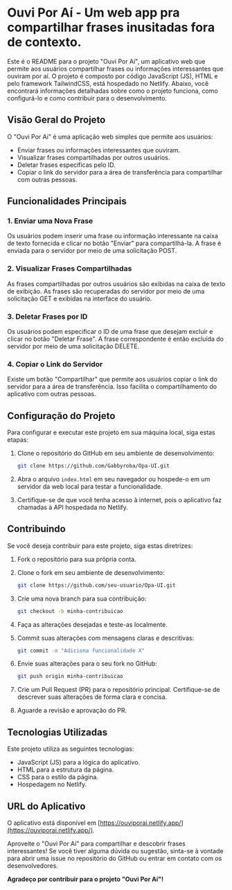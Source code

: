 # Ouvi Por Aí - Um web app pra compartilhar frases inusitadas fora de contexto. 

Este é o README para o projeto "Ouvi Por Aí", um aplicativo web que permite aos usuários compartilhar frases ou informações interessantes que ouviram por aí. O projeto é composto por código JavaScript (JS), HTML e pelo framework TailwindCSS,  está hospedado no Netlify. Abaixo, você encontrará informações detalhadas sobre como o projeto funciona, como configurá-lo e como contribuir para o desenvolvimento.

## Visão Geral do Projeto

O "Ouvi Por Aí" é uma aplicação web simples que permite aos usuários:

- Enviar frases ou informações interessantes que ouviram.
- Visualizar frases compartilhadas por outros usuários.
- Deletar frases específicas pelo ID.
- Copiar o link do servidor para a área de transferência para compartilhar com outras pessoas.

## Funcionalidades Principais

### 1. Enviar uma Nova Frase

Os usuários podem inserir uma frase ou informação interessante na caixa de texto fornecida e clicar no botão "Enviar" para compartilhá-la. A frase é enviada para o servidor por meio de uma solicitação POST.

### 2. Visualizar Frases Compartilhadas

As frases compartilhadas por outros usuários são exibidas na caixa de texto de exibição. As frases são recuperadas do servidor por meio de uma solicitação GET e exibidas na interface do usuário.

### 3. Deletar Frases por ID

Os usuários podem especificar o ID de uma frase que desejam excluir e clicar no botão "Deletar Frase". A frase correspondente é então excluída do servidor por meio de uma solicitação DELETE.

### 4. Copiar o Link do Servidor

Existe um botão "Compartilhar" que permite aos usuários copiar o link do servidor para a área de transferência. Isso facilita o compartilhamento do aplicativo com outras pessoas.

## Configuração do Projeto

Para configurar e executar este projeto em sua máquina local, siga estas etapas:

1. Clone o repositório do GitHub em seu ambiente de desenvolvimento:

   ```bash
   git clone https://github.com/Gabbyroba/Opa-UI.git
   ```

2. Abra o arquivo `index.html` em seu navegador ou hospede-o em um servidor da web local para testar a funcionalidade.

3. Certifique-se de que você tenha acesso à internet, pois o aplicativo faz chamadas à API hospedada no Netlify.

## Contribuindo

Se você deseja contribuir para este projeto, siga estas diretrizes:

1. Fork o repositório para sua própria conta.

2. Clone o fork em seu ambiente de desenvolvimento:

   ```bash
   git clone https://github.com/seu-usuario/Opa-UI.git
   ```

3. Crie uma nova branch para sua contribuição:

   ```bash
   git checkout -b minha-contribuicao
   ```

4. Faça as alterações desejadas e teste-as localmente.

5. Commit suas alterações com mensagens claras e descritivas:

   ```bash
   git commit -m "Adiciona funcionalidade X" 
   ```

6. Envie suas alterações para o seu fork no GitHub:

   ```bash
   git push origin minha-contribuicao
   ```

7. Crie um Pull Request (PR) para o repositório principal. Certifique-se de descrever suas alterações de forma clara e concisa.

8. Aguarde a revisão e aprovação do PR.

## Tecnologias Utilizadas

Este projeto utiliza as seguintes tecnologias:

- JavaScript (JS) para a lógica do aplicativo.
- HTML para a estrutura da página.
- CSS para o estilo da página.
- Hospedagem no Netlify.

## URL do Aplicativo

O aplicativo está disponível em [https://ouviporai.netlify.app/](https://ouviporai.netlify.app/).

Aproveite o "Ouvi Por Aí" para compartilhar e descobrir frases interessantes! Se você tiver alguma dúvida ou sugestão, sinta-se à vontade para abrir uma issue no repositório do GitHub ou entrar em contato com os desenvolvedores.

**Agradeço por contribuir para o projeto "Ouvi Por Aí"!**
